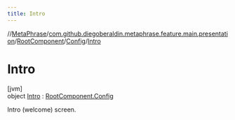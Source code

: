 ```yaml
---
title: Intro
---
```

//[MetaPhrase](../../../../../index.html)/[com.github.diegoberaldin.metaphrase.feature.main.presentation](../../../index.html)/[RootComponent](../../index.html)/[Config](../index.html)/[Intro](index.html)



# Intro



[jvm]\
object [Intro](index.html) : [RootComponent.Config](../index.html)

Intro (welcome) screen.


